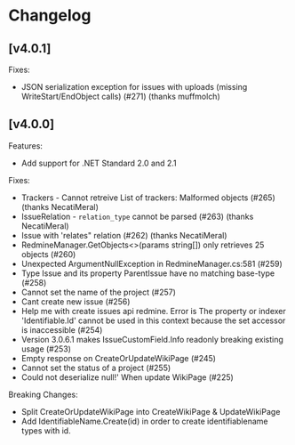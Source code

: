 # Changelog

## [v4.0.1]

Fixes:

* JSON serialization exception for issues with uploads (missing WriteStart/EndObject calls) (#271) (thanks muffmolch)

## [v4.0.0]

Features:

* Add support for .NET Standard 2.0 and 2.1

Fixes:

* Trackers - Cannot retreive List of trackers: Malformed objects (#265) (thanks NecatiMeral)
* IssueRelation - `relation_type` cannot be parsed (#263) (thanks NecatiMeral)
* Issue with 'relates" relation (#262) (thanks NecatiMeral)
* RedmineManager.GetObjects<>(params string[]) only retrieves 25 objects (#260)
* Unexpected ArgumentNullException in RedmineManager.cs:581 (#259)
* Type Issue and its property ParentIssue have no matching base-type (#258)
* Cannot set the name of the project (#257)
* Cant create new issue (#256)
* Help me with create issues api redmine. Error is The property or indexer 'Identifiable<IdentifiableName>.Id' cannot be used in this context because the set accessor is inaccessible (#254)
* Version 3.0.6.1 makes IssueCustomField.Info readonly breaking existing usage (#253)
* Empty response on CreateOrUpdateWikiPage (#245)
* Cannot set the status of a project (#255)
* Could not deserialize null!' When update WikiPage (#225) 

Breaking Changes:

* Split CreateOrUpdateWikiPage into CreateWikiPage & UpdateWikiPage
* Add IdentifiableName.Create<T>(id) in order to create identifiablename types with id. 